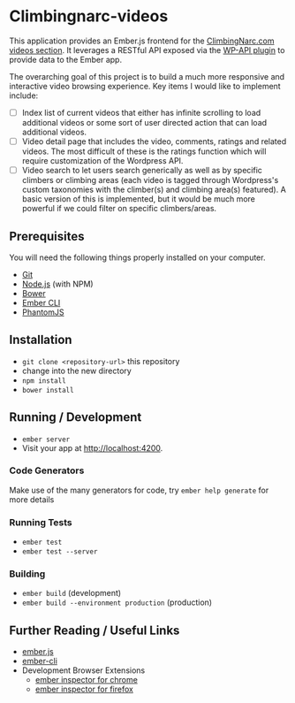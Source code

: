 # Climbingnarc-videos

This application provides an Ember.js frontend for the [ClimbingNarc.com videos section](http://climbingnarc.com/videos).  It leverages a RESTful API exposed via the [WP-API plugin](https://github.com/WP-API/WP-API) to provide data to the Ember app.

The overarching goal of this project is to build a much more responsive and interactive video browsing experience.  Key items I would like to implement include:

- [ ] Index list of current videos that either has infinite scrolling to load additional videos or some sort of user directed action that can load additional videos.
- [ ] Video detail page that includes the video, comments, ratings and related videos.  The most difficult of these is the ratings function which will require customization of the Wordpress API.
- [ ] Video search to let users search generically as well as by specific climbers or climbing areas (each video is tagged through Wordpress's custom taxonomies with the climber(s) and climbing area(s) featured).  A basic version of this is implemented, but it would be much more powerful if we could filter on specific climbers/areas.

## Prerequisites

You will need the following things properly installed on your computer.

* [Git](http://git-scm.com/)
* [Node.js](http://nodejs.org/) (with NPM)
* [Bower](http://bower.io/)
* [Ember CLI](http://www.ember-cli.com/)
* [PhantomJS](http://phantomjs.org/)

## Installation

* `git clone <repository-url>` this repository
* change into the new directory
* `npm install`
* `bower install`

## Running / Development

* `ember server`
* Visit your app at [http://localhost:4200](http://localhost:4200).

### Code Generators

Make use of the many generators for code, try `ember help generate` for more details

### Running Tests

* `ember test`
* `ember test --server`

### Building

* `ember build` (development)
* `ember build --environment production` (production)

## Further Reading / Useful Links

* [ember.js](http://emberjs.com/)
* [ember-cli](http://www.ember-cli.com/)
* Development Browser Extensions
  * [ember inspector for chrome](https://chrome.google.com/webstore/detail/ember-inspector/bmdblncegkenkacieihfhpjfppoconhi)
  * [ember inspector for firefox](https://addons.mozilla.org/en-US/firefox/addon/ember-inspector/)

